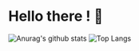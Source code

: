 # Hello there ! 👋

![Anurag's github stats](https://github-readme-stats.vercel.app/api?username=firminsurgithub&show_icons=true&locale=fr&count_private=true&bg_color=ffffff,F9F9F9)
![Top Langs](https://github-readme-stats.vercel.app/api/top-langs/?username=firminsurgithub&locale=fr)
